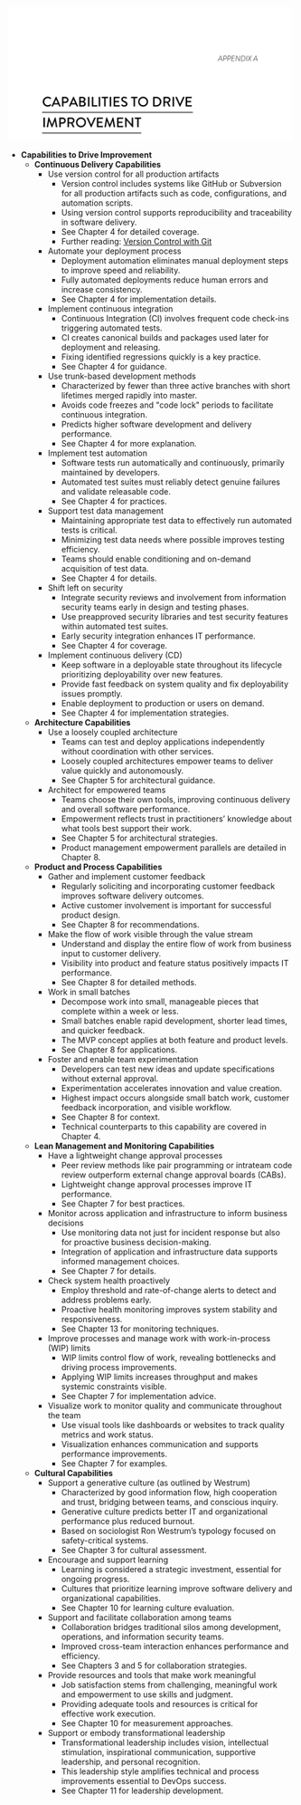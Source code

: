 ![capabilities-drivers-apxA](capabilities-drivers-apxA.best.png)

- **Capabilities to Drive Improvement**
  - **Continuous Delivery Capabilities**
    - Use version control for all production artifacts
      - Version control includes systems like GitHub or Subversion for all production artifacts such as code, configurations, and automation scripts.  
      - Using version control supports reproducibility and traceability in software delivery.  
      - See Chapter 4 for detailed coverage.  
      - Further reading: [Version Control with Git](https://git-scm.com/book/en/v2)  
    - Automate your deployment process
      - Deployment automation eliminates manual deployment steps to improve speed and reliability.  
      - Fully automated deployments reduce human errors and increase consistency.  
      - See Chapter 4 for implementation details.  
    - Implement continuous integration
      - Continuous Integration (CI) involves frequent code check-ins triggering automated tests.  
      - CI creates canonical builds and packages used later for deployment and releasing.  
      - Fixing identified regressions quickly is a key practice.  
      - See Chapter 4 for guidance.  
    - Use trunk-based development methods
      - Characterized by fewer than three active branches with short lifetimes merged rapidly into master.  
      - Avoids code freezes and "code lock" periods to facilitate continuous integration.  
      - Predicts higher software development and delivery performance.  
      - See Chapter 4 for more explanation.  
    - Implement test automation
      - Software tests run automatically and continuously, primarily maintained by developers.  
      - Automated test suites must reliably detect genuine failures and validate releasable code.  
      - See Chapter 4 for practices.  
    - Support test data management
      - Maintaining appropriate test data to effectively run automated tests is critical.  
      - Minimizing test data needs where possible improves testing efficiency.  
      - Teams should enable conditioning and on-demand acquisition of test data.  
      - See Chapter 4 for details.  
    - Shift left on security
      - Integrate security reviews and involvement from information security teams early in design and testing phases.  
      - Use preapproved security libraries and test security features within automated test suites.  
      - Early security integration enhances IT performance.  
      - See Chapter 4 for coverage.  
    - Implement continuous delivery (CD)
      - Keep software in a deployable state throughout its lifecycle prioritizing deployability over new features.  
      - Provide fast feedback on system quality and fix deployability issues promptly.  
      - Enable deployment to production or users on demand.  
      - See Chapter 4 for implementation strategies.  
  - **Architecture Capabilities**
    - Use a loosely coupled architecture
      - Teams can test and deploy applications independently without coordination with other services.  
      - Loosely coupled architectures empower teams to deliver value quickly and autonomously.  
      - See Chapter 5 for architectural guidance.  
    - Architect for empowered teams
      - Teams choose their own tools, improving continuous delivery and overall software performance.  
      - Empowerment reflects trust in practitioners’ knowledge about what tools best support their work.  
      - See Chapter 5 for architectural strategies.  
      - Product management empowerment parallels are detailed in Chapter 8.  
  - **Product and Process Capabilities**
    - Gather and implement customer feedback
      - Regularly soliciting and incorporating customer feedback improves software delivery outcomes.  
      - Active customer involvement is important for successful product design.  
      - See Chapter 8 for recommendations.  
    - Make the flow of work visible through the value stream
      - Understand and display the entire flow of work from business input to customer delivery.  
      - Visibility into product and feature status positively impacts IT performance.  
      - See Chapter 8 for detailed methods.  
    - Work in small batches
      - Decompose work into small, manageable pieces that complete within a week or less.  
      - Small batches enable rapid development, shorter lead times, and quicker feedback.  
      - The MVP concept applies at both feature and product levels.  
      - See Chapter 8 for applications.  
    - Foster and enable team experimentation
      - Developers can test new ideas and update specifications without external approval.  
      - Experimentation accelerates innovation and value creation.  
      - Highest impact occurs alongside small batch work, customer feedback incorporation, and visible workflow.  
      - See Chapter 8 for context.  
      - Technical counterparts to this capability are covered in Chapter 4.  
  - **Lean Management and Monitoring Capabilities**
    - Have a lightweight change approval processes
      - Peer review methods like pair programming or intrateam code review outperform external change approval boards (CABs).  
      - Lightweight change approval processes improve IT performance.  
      - See Chapter 7 for best practices.  
    - Monitor across application and infrastructure to inform business decisions
      - Use monitoring data not just for incident response but also for proactive business decision-making.  
      - Integration of application and infrastructure data supports informed management choices.  
      - See Chapter 7 for details.  
    - Check system health proactively
      - Employ threshold and rate-of-change alerts to detect and address problems early.  
      - Proactive health monitoring improves system stability and responsiveness.  
      - See Chapter 13 for monitoring techniques.  
    - Improve processes and manage work with work-in-process (WIP) limits
      - WIP limits control flow of work, revealing bottlenecks and driving process improvements.  
      - Applying WIP limits increases throughput and makes systemic constraints visible.  
      - See Chapter 7 for implementation advice.  
    - Visualize work to monitor quality and communicate throughout the team
      - Use visual tools like dashboards or websites to track quality metrics and work status.  
      - Visualization enhances communication and supports performance improvements.  
      - See Chapter 7 for examples.  
  - **Cultural Capabilities**
    - Support a generative culture (as outlined by Westrum)
      - Characterized by good information flow, high cooperation and trust, bridging between teams, and conscious inquiry.  
      - Generative culture predicts better IT and organizational performance plus reduced burnout.  
      - Based on sociologist Ron Westrum’s typology focused on safety-critical systems.  
      - See Chapter 3 for cultural assessment.  
    - Encourage and support learning
      - Learning is considered a strategic investment, essential for ongoing progress.  
      - Cultures that prioritize learning improve software delivery and organizational capabilities.  
      - See Chapter 10 for learning culture evaluation.  
    - Support and facilitate collaboration among teams
      - Collaboration bridges traditional silos among development, operations, and information security teams.  
      - Improved cross-team interaction enhances performance and efficiency.  
      - See Chapters 3 and 5 for collaboration strategies.  
    - Provide resources and tools that make work meaningful
      - Job satisfaction stems from challenging, meaningful work and empowerment to use skills and judgment.  
      - Providing adequate tools and resources is critical for effective work execution.  
      - See Chapter 10 for measurement approaches.  
    - Support or embody transformational leadership
      - Transformational leadership includes vision, intellectual stimulation, inspirational communication, supportive leadership, and personal recognition.  
      - This leadership style amplifies technical and process improvements essential to DevOps success.  
      - See Chapter 11 for leadership development.
